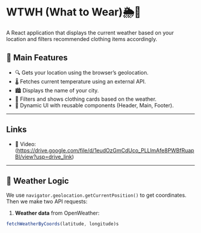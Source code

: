 # WTWH (What to Wear)🌦👕

A React application that displays the current weather based on your location and filters recommended clothing items accordingly.

## 📌 Main Features

- 🔍 Gets your location using the browser’s geolocation.
- 🌡 Fetches current temperature using an external API.
- 🏙 Displays the name of your city.
- 🧥 Filters and shows clothing cards based on the weather.
- 🧭 Dynamic UI with reusable components (Header, Main, Footer).

---

## Links

- 🎥 Video: (https://drive.google.com/file/d/1eudOzGmCdUco_PLLlmAfe8PWBfRuapBI/view?usp=drive_link)

---

## 🧠 Weather Logic

We use `navigator.geolocation.getCurrentPosition()` to get coordinates. Then we make two API requests:

1. **Weather data** from OpenWeather:

```js
fetchWeatherByCoords(latitude, longitude)s

```
